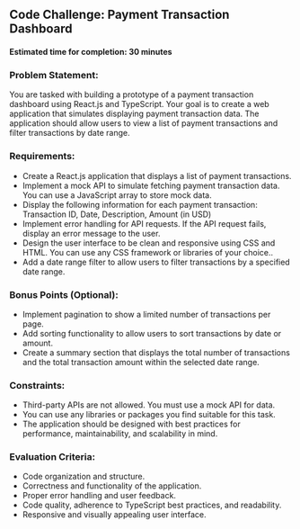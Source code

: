 ## Code Challenge: Payment Transaction Dashboard
#### Estimated time for completion: 30 minutes

### Problem Statement:
You are tasked with building a prototype of a payment transaction dashboard using React.js and TypeScript. Your goal is to create a web application that simulates displaying payment transaction data. The application should allow users to view a list of payment transactions and filter transactions by date range.

### Requirements:
- Create a React.js application that displays a list of payment transactions.
- Implement a mock API to simulate fetching payment transaction data. You can use a JavaScript array to store mock data.
- Display the following information for each payment transaction: Transaction ID, Date, Description, Amount (in USD)
- Implement error handling for API requests. If the API request fails, display an error message to the user.
- Design the user interface to be clean and responsive using CSS and HTML. You can use any CSS framework or libraries of your choice..
- Add a date range filter to allow users to filter transactions by a specified date range.

### Bonus Points (Optional):
- Implement pagination to show a limited number of transactions per page.
- Add sorting functionality to allow users to sort transactions by date or amount.
- Create a summary section that displays the total number of transactions and the total transaction amount within the selected date range.

### Constraints:
- Third-party APIs are not allowed. You must use a mock API for data.
- You can use any libraries or packages you find suitable for this task.
- The application should be designed with best practices for performance, maintainability, and scalability in mind.

### Evaluation Criteria:
- Code organization and structure.
- Correctness and functionality of the application.
- Proper error handling and user feedback.
- Code quality, adherence to TypeScript best practices, and readability.
- Responsive and visually appealing user interface.